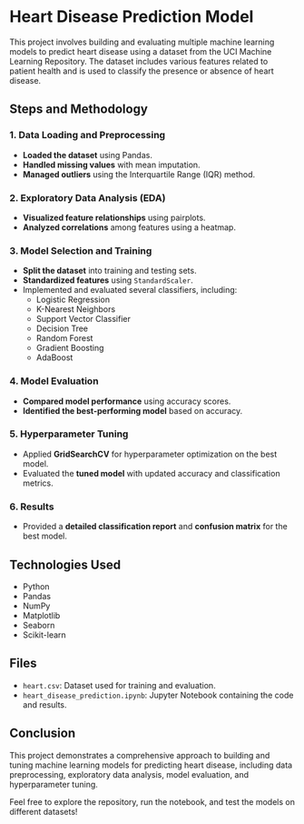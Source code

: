 # Heart Disease Prediction Model

This project involves building and evaluating multiple machine learning models to predict heart disease using a dataset from the UCI Machine Learning Repository. The dataset includes various features related to patient health and is used to classify the presence or absence of heart disease.

## Steps and Methodology

### 1. Data Loading and Preprocessing
- **Loaded the dataset** using Pandas.
- **Handled missing values** with mean imputation.
- **Managed outliers** using the Interquartile Range (IQR) method.

### 2. Exploratory Data Analysis (EDA)
- **Visualized feature relationships** using pairplots.
- **Analyzed correlations** among features using a heatmap.

### 3. Model Selection and Training
- **Split the dataset** into training and testing sets.
- **Standardized features** using `StandardScaler`.
- Implemented and evaluated several classifiers, including:
  - Logistic Regression
  - K-Nearest Neighbors
  - Support Vector Classifier
  - Decision Tree
  - Random Forest
  - Gradient Boosting
  - AdaBoost

### 4. Model Evaluation
- **Compared model performance** using accuracy scores.
- **Identified the best-performing model** based on accuracy.

### 5. Hyperparameter Tuning
- Applied **GridSearchCV** for hyperparameter optimization on the best model.
- Evaluated the **tuned model** with updated accuracy and classification metrics.

### 6. Results
- Provided a **detailed classification report** and **confusion matrix** for the best model.

## Technologies Used
- Python
- Pandas
- NumPy
- Matplotlib
- Seaborn
- Scikit-learn

## Files
- `heart.csv`: Dataset used for training and evaluation.
- `heart_disease_prediction.ipynb`: Jupyter Notebook containing the code and results.

## Conclusion
This project demonstrates a comprehensive approach to building and tuning machine learning models for predicting heart disease, including data preprocessing, exploratory data analysis, model evaluation, and hyperparameter tuning.

Feel free to explore the repository, run the notebook, and test the models on different datasets!
